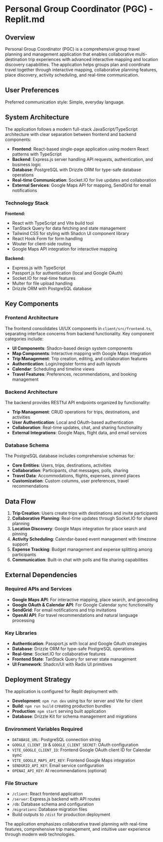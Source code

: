 # Personal Group Coordinator (PGC) - Replit.md

## Overview

Personal Group Coordinator (PGC) is a comprehensive group travel planning and management application that enables collaborative multi-destination trip experiences with advanced interactive mapping and location discovery capabilities. The application helps groups plan and coordinate travel together through interactive mapping, collaborative planning features, place discovery, activity scheduling, and real-time communication.

## User Preferences

Preferred communication style: Simple, everyday language.

## System Architecture

The application follows a modern full-stack JavaScript/TypeScript architecture with clear separation between frontend and backend components:

- **Frontend**: React-based single-page application using modern React patterns with TypeScript
- **Backend**: Express.js server handling API requests, authentication, and business logic
- **Database**: PostgreSQL with Drizzle ORM for type-safe database operations
- **Real-time Communication**: Socket.IO for live updates and collaboration
- **External Services**: Google Maps API for mapping, SendGrid for email notifications

### Technology Stack

**Frontend:**
- React with TypeScript and Vite build tool
- TanStack Query for data fetching and state management
- Tailwind CSS for styling with Shadcn UI component library
- React Hook Form for form handling
- Wouter for client-side routing
- Google Maps API integration for interactive mapping

**Backend:**
- Express.js with TypeScript
- Passport.js for authentication (local and Google OAuth)
- Socket.IO for real-time features
- Multer for file upload handling
- Drizzle ORM with PostgreSQL database

## Key Components

### Frontend Architecture
The frontend consolidates UI/UX components in `client/src/frontend.ts`, separating interface concerns from backend functionality. Key component categories include:

- **UI Components**: Shadcn-based design system components
- **Map Components**: Interactive mapping with Google Maps integration
- **Trip Management**: Trip creation, editing, and collaboration features
- **Authentication**: Login/register forms and auth layouts
- **Calendar**: Scheduling and timeline views
- **Travel Features**: Preferences, recommendations, and booking management

### Backend Architecture
The backend provides RESTful API endpoints organized by functionality:

- **Trip Management**: CRUD operations for trips, destinations, and activities
- **User Authentication**: Local and OAuth-based authentication
- **Collaboration**: Real-time updates, chat, and sharing functionality
- **External Integrations**: Google Maps, flight data, and email services

### Database Schema
The PostgreSQL database includes comprehensive schemas for:

- **Core Entities**: Users, trips, destinations, activities
- **Collaboration**: Participants, chat messages, polls, sharing
- **Travel Data**: Accommodations, flights, expenses, pinned places
- **Customization**: Custom columns, user preferences, travel recommendations

## Data Flow

1. **Trip Creation**: Users create trips with destinations and invite participants
2. **Collaborative Planning**: Real-time updates through Socket.IO for shared planning
3. **Location Discovery**: Google Maps integration for place search and pinning
4. **Activity Scheduling**: Calendar-based event management with timezone support
5. **Expense Tracking**: Budget management and expense splitting among participants
6. **Communication**: Built-in chat with polls and file sharing capabilities

## External Dependencies

### Required APIs and Services
- **Google Maps API**: For interactive mapping, place search, and geocoding
- **Google OAuth & Calendar API**: For Google Calendar sync functionality
- **SendGrid**: For email notifications and trip invitations
- **OpenAI API**: For travel recommendations and natural language processing

### Key Libraries
- **Authentication**: Passport.js with local and Google OAuth strategies
- **Database**: Drizzle ORM for type-safe PostgreSQL operations
- **Real-time**: Socket.IO for collaborative features
- **Frontend State**: TanStack Query for server state management
- **UI Framework**: Shadcn/UI with Radix UI primitives

## Deployment Strategy

The application is configured for Replit deployment with:

- **Development**: `npm run dev` using tsx for server and Vite for client
- **Build**: `npm run build` creating production bundles
- **Production**: `npm start` serving built application
- **Database**: Drizzle Kit for schema management and migrations

### Environment Variables Required
- `DATABASE_URL`: PostgreSQL connection string
- `GOOGLE_CLIENT_ID` & `GOOGLE_CLIENT_SECRET`: OAuth configuration
- `VITE_GOOGLE_CLIENT_ID`: Frontend Google OAuth client ID for Calendar sync
- `VITE_GOOGLE_MAPS_API_KEY`: Frontend Google Maps integration
- `SENDGRID_API_KEY`: Email service configuration
- `OPENAI_API_KEY`: AI recommendations (optional)

### File Structure
- `/client`: React frontend application
- `/server`: Express.js backend with API routes
- `/db`: Database schema and configuration
- `/migrations`: Database migration files
- Build outputs to `/dist` for production deployment

The application emphasizes collaborative travel planning with real-time features, comprehensive trip management, and intuitive user experience through modern web technologies.